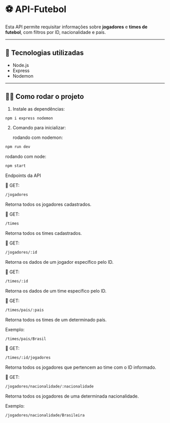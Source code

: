# ⚽ API-Futebol

Esta API permite requisitar informações sobre **jogadores** e **times de futebol**, com filtros por ID, nacionalidade e país.

---

## 🚀 Tecnologias utilizadas
- Node.js
- Express
- Nodemon

---

## 🧑‍💻 Como rodar o projeto

1. Instale as dependências:
```bash
npm i express nodemon
```
2. Comando para inicializar:

    rodando com nodemon:
  ```bash
npm run dev 
```
rodando com node:
```bash
npm start
```
 Endpoints da API
 
 🔹 GET:
```bash
/jogadores
```
Retorna todos os jogadores cadastrados.

 🔹 GET:
```bash
/times
```
Retorna todos os times cadastrados.

 🔹 GET:
```bash
/jogadores/:id
```
Retorna os dados de um jogador específico pelo ID.

 🔹 GET:
```bash
/times/:id
```
Retorna os dados de um time específico pelo ID.

🔹 GET:
```bash
/times/pais/:pais
```
Retorna todos os times de um determinado país.

Exemplo: 
```bash
/times/pais/Brasil
```
 🔹 GET:
```bash
/times/:id/jogadores
```
Retorna todos os jogadores que pertencem ao time com o ID informado.

 🔹 GET:
```bash
/jogadores/nacionalidade/:nacionalidade
```
Retorna todos os jogadores de uma determinada nacionalidade.

Exemplo:
```bash
/jogadores/nacionalidade/Brasileira
```
